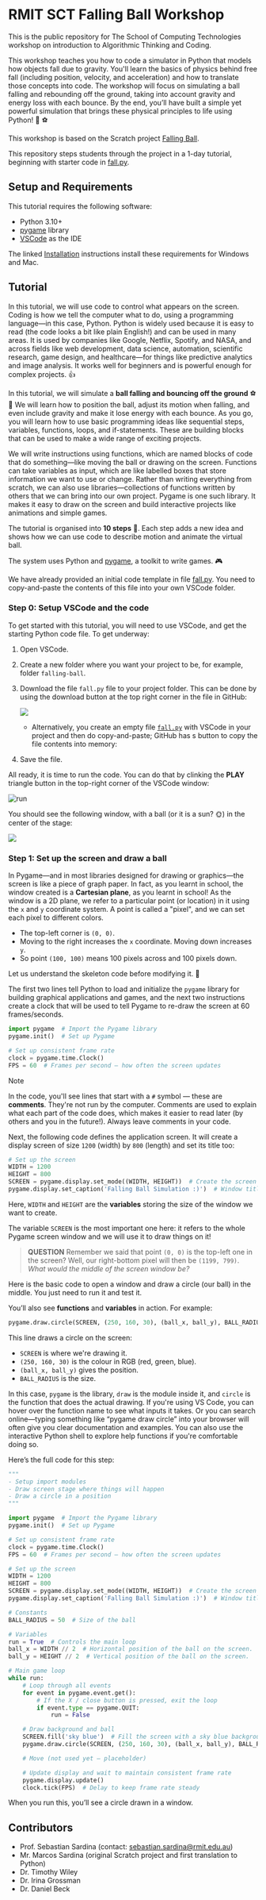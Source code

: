 # RMIT SCT Falling Ball Workshop

This is the public repository for The School of Computing Technologies workshop on introduction to Algorithmic Thinking and Coding.

This workshop teaches you how to code a simulator in Python that models how objects fall due to gravity.
You'll learn the basics of physics behind free fall (including position, velocity, and acceleration) and how to translate those concepts into code. The workshop will focus on simulating a ball falling and rebounding off the ground, taking into account gravity and energy loss with each bounce. By the end, you’ll have built a simple yet powerful simulation that brings these physical principles to life using Python! 🏀 ⚽

This workshop is based on the Scratch project [Falling Ball](https://scratch.mit.edu/projects/1106875189/).

This repository steps students through the project in a 1-day tutorial, beginning with starter code in [fall.py](fall.py).

## Setup and Requirements

This tutorial requires the following software:

* Python 3.10+
* [pygame](https://www.pygame.org/wiki/about) library
* [VSCode](https://code.visualstudio.com/) as the IDE

The linked [Installation](INSTALL.md) instructions install these requirements for Windows and Mac.

## Tutorial

In this tutorial, we will use code to control what appears on the screen. Coding is how we tell the computer what to do, using a programming language—in this case, Python. Python is widely used because it is easy to read (the code looks a bit like plain English!) and can be used in many areas. It is used by companies like Google, Netflix, Spotify, and NASA, and across fields like web development, data science, automation, scientific research, game design, and healthcare—for things like predictive analytics and image analysis. It works well for beginners and is powerful enough for complex projects. 👍

In this tutorial, we will simulate a **ball falling and bouncing off the ground** ⚽ 🔽 We will learn how to position the ball, adjust its motion when falling, and even include gravity and make it lose energy with each bounce. As you go, you will learn how to use basic programming ideas like sequential steps, variables, functions, loops, and if-statements. These are building blocks that can be used to make a wide range of exciting projects.

We will write instructions using functions, which are named blocks of code that do something—like moving the ball or drawing on the screen. Functions can take variables as input, which are like labelled boxes that store information we want to use or change. Rather than writing everything from scratch, we can also use libraries—collections of functions written by others that we can bring into our own project. Pygame is one such library. It makes it easy to draw on the screen and build interactive projects like animations and simple games.

The tutorial is organised into **10 steps** 🦶. Each step adds a new idea and shows how we can use code to describe motion and animate the virtual ball.

The system uses Python and [pygame](http://www.pygame.org/wiki/about), a toolkit to write games. 🎮

We have already provided an initial code template in file [fall.py](fall.py). You need to copy-and-paste the contents of this file into your own VSCode folder.

### Step 0: Setup VSCode and the code

To get started with this tutorial, you will need to use VSCode, and get the starting Python code file. To get underway:

1. Open VSCode.
2. Create a new folder where you want your project to be, for example, folder `falling-ball`.
3. Download the file `fall.py` file to your project folder. This can be done by using the download button at the top right corner in the file in GitHub:

    ![](assets/gh-download.png)

    * Alternatively, you create an empty file [`fall.py`](https://raw.githubusercontent.com/outreach-csit/falling-ball-public/refs/heads/main/fall.py?token=GHSAT0AAAAAAC5GJNQPCTNCQHAGILHIVDE2Z7SGBWA) with VSCode in your project and then do copy-and-paste; GitHub has s button to copy the file contents into memory:
4. Save the file.

All ready, it is time to run the code. You can do that by clinking the **PLAY** triangle button in the top-right corner of the VSCode window:

![run](assets/vscode-run.png)

You should see the following window, with a ball (or it is a sun? 🌞) in the center of the stage:

![](assets/step_00-initial-screen.png)

### Step 1: Set up the screen and draw a ball

In Pygame—and in most libraries designed for drawing or graphics—the screen is like a piece of graph paper. In fact, as you learnt in school, the window created is a **Cartesian plane**, as you learnt in school! As the window is a 2D plane, we refer to a particular point (or location) in it using the `x` and `y` coordinate system. A point is called a "pixel", and we can set each pixel to different colors.

* The top-left corner is `(0, 0)`.
* Moving to the right increases the `x` coordinate. Moving down increases `y`.
* So point `(100, 100)` means 100 pixels across and 100 pixels down.

Let us understand the skeleton code before modifying it. 👀

The first two lines tell Python to load and initialize the `pygame` library for building graphical applications and games, and the next two instructions create a clock that will be used to tell Pygame to re-draw the screen at 60 frames/seconds.

```python
import pygame  # Import the Pygame library
pygame.init()  # Set up Pygame

# Set up consistent frame rate
clock = pygame.time.Clock()
FPS = 60  # Frames per second – how often the screen updates
```

> [!NOTE]
> In the code, you'll see lines that start with a `#` symbol — these are **comments**. They're not run by the computer. Comments are used to explain what each part of the code does, which makes it easier to read later (by others and you in the future!). Always leave comments in your code.

Next, the following code defines the application screen. It will create a display screen of size `1200` (width) by `800` (length) and set its title too:

```python
# Set up the screen
WIDTH = 1200
HEIGHT = 800
SCREEN = pygame.display.set_mode((WIDTH, HEIGHT))  # Create the screen window
pygame.display.set_caption('Falling Ball Simulation :)')  # Window title
```

Here, `WIDTH` and `HEIGHT` are the **variables** storing the size of the window we want to create. 

The variable `SCREEN` is the most important one here: it refers to the whole Pygame screen window and we will use it to draw things on it!

> **QUESTION**
> Remember we said that point `(0, 0)` is the top-left one in the screen? Well, our right-bottom pixel will then be `(1199, 799)`. _What would the middle of the screen window be?_


Here is the basic code to open a window and draw a circle (our ball) in the middle. You just need to run it and test it.

You’ll also see **functions** and **variables** in action. For example:

```python
pygame.draw.circle(SCREEN, (250, 160, 30), (ball_x, ball_y), BALL_RADIUS)
```

This line draws a circle on the screen:

- `SCREEN` is where we're drawing it.
- `(250, 160, 30)` is the colour in RGB (red, green, blue).
- `(ball_x, ball_y)` gives the position.
- `BALL_RADIUS` is the size.

In this case, `pygame` is the library, `draw` is the module inside it, and `circle` is the function that does the actual drawing. If you're using VS Code, you can hover over the function name to see what inputs it takes. Or you can search online—typing something like “pygame draw circle” into your browser will often give you clear documentation and examples. You can also use the interactive Python shell to explore help functions if you're comfortable doing so.

Here’s the full code for this step:

```python
"""
- Setup import modules
- Draw screen stage where things will happen
- Draw a circle in a position
"""

import pygame  # Import the Pygame library
pygame.init()  # Set up Pygame

# Set up consistent frame rate
clock = pygame.time.Clock()
FPS = 60  # Frames per second – how often the screen updates

# Set up the screen
WIDTH = 1200
HEIGHT = 800
SCREEN = pygame.display.set_mode((WIDTH, HEIGHT))  # Create the screen window
pygame.display.set_caption('Falling Ball Simulation :)')  # Window title

# Constants
BALL_RADIUS = 50  # Size of the ball

# Variables
run = True  # Controls the main loop
ball_x = WIDTH // 2  # Horizontal position of the ball on the screen.
ball_y = HEIGHT // 2  # Vertical position of the ball on the screen.

# Main game loop
while run:
    # Loop through all events
    for event in pygame.event.get():
        # If the X / close button is pressed, exit the loop
        if event.type == pygame.QUIT:
            run = False

    # Draw background and ball
    SCREEN.fill('sky blue')  # Fill the screen with a sky blue background
    pygame.draw.circle(SCREEN, (250, 160, 30), (ball_x, ball_y), BALL_RADIUS)  # Draw the ball

    # Move (not used yet – placeholder)

    # Update display and wait to maintain consistent frame rate
    pygame.display.update()
    clock.tick(FPS)  # Delay to keep frame rate steady
```

When you run this, you’ll see a circle drawn in a window.


## Contributors

* Prof. Sebastian Sardina (contact: sebastian.sardina@rmit.edu.au)
* Mr. Marcos Sardina (original Scratch project and first translation to Python)
* Dr. Timothy Wiley
* Dr. Irina Grossman
* Dr. Daniel Beck
